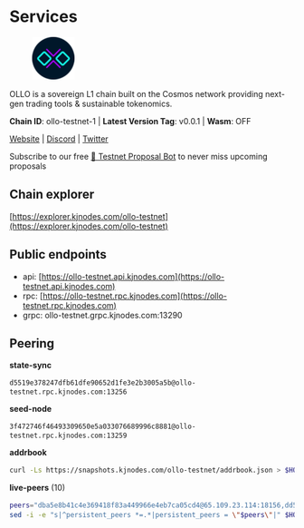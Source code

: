 # Services

<figure><img src="https://raw.githubusercontent.com/kj89/cosmos-images/main/logos/ollo.png" alt=""><figcaption></figcaption></figure>

OLLO is a sovereign L1 chain built on the Cosmos network providing  next-gen trading tools & sustainable tokenomics.

**Chain ID**: ollo-testnet-1 | **Latest Version Tag**: v0.0.1 | **Wasm**: OFF

[Website](https://www.ollostation.zone) | [Discord](https://discord.com/invite/GxBqZ9mSSm) | [Twitter](https://twitter.com/OLLOStation)



Subscribe to our free [🤖 Testnet Proposal Bot](https://t.me/kjnodes_testnet_proposal_bot) to never miss upcoming proposals


## Chain explorer
[https://explorer.kjnodes.com/ollo-testnet](https://explorer.kjnodes.com/ollo-testnet)

## Public endpoints

* api: [https://ollo-testnet.api.kjnodes.com](https://ollo-testnet.api.kjnodes.com)
* rpc: [https://ollo-testnet.rpc.kjnodes.com](https://ollo-testnet.rpc.kjnodes.com)
* grpc: ollo-testnet.grpc.kjnodes.com:13290

## Peering

**state-sync**

```text
d5519e378247dfb61dfe90652d1fe3e2b3005a5b@ollo-testnet.rpc.kjnodes.com:13256
```

**seed-node**

```text
3f472746f46493309650e5a033076689996c8881@ollo-testnet.rpc.kjnodes.com:13259
```

**addrbook**
```bash
curl -Ls https://snapshots.kjnodes.com/ollo-testnet/addrbook.json > $HOME/.ollo/config/addrbook.json
```

**live-peers** (10)
```bash
peers="dba5e8b41c4e369418f83a449966e4eb7ca05cd4@65.109.23.114:18156,dd577d8f2e997d7e70495640aff124ddb70d1a21@95.217.192.222:26656,e53eedfc4c5c4487e1fba7f3b97de6aadfca8cea@5.161.179.64:26656,0bee9e500e51465917506b47691a8fb032100da9@94.130.200.168:32656,0f99f7481a1b49701866ddbdfe71dc3b2fd792d8@109.123.244.56:26626,771cfca799033e327511b25ae77784e02818d77f@65.108.101.4:23486,47655c33bdecae7f449301197d8b951a97e1b680@89.58.59.75:26656,b5f55cfc7b4d19f2dd3cdc71795f5a81e2c67f96@38.242.232.72:26656,3ea40f63890f10272201edf96d2a49e197e52091@65.108.105.48:18156,d5519e378247dfb61dfe90652d1fe3e2b3005a5b@65.109.68.190:13256"
sed -i -e "s|^persistent_peers *=.*|persistent_peers = \"$peers\"|" $HOME/.ollo/config/config.toml
```
